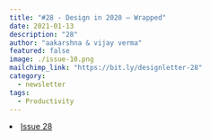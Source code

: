 ```yaml
---
title: "#28 - Design in 2020 — Wrapped"
date: 2021-01-13
description: "28"
author: "aakarshna & vijay verma"
featured: false
image: ./issue-10.png
mailchimp_link: "https://bit.ly/designletter-28"
category:
  - newsletter
tags:
  - Productivity
---
```

<li><a href="https://bit.ly/designletter-28">Issue 28</a></li>
